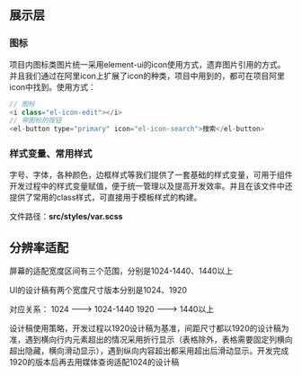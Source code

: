 ## 展示层

### 图标
项目内图标类图片统一采用element-ui的icon使用方式，遗弃图片引用的方式。并且我们通过在阿里icon上扩展了icon的种类，项目中用到的，都可在项目阿里icon中找到。使用方式：
```javascript
// 图标
<i class="el-icon-edit"></i>
// 带图标的按钮
<el-button type="primary" icon="el-icon-search">搜索</el-button>
```

### 样式变量、常用样式
字号、字体，各种颜色，边框样式等我们提供了一套基础的样式变量，可用于组件开发过程中的样式变量赋值，便于统一管理以及提高开发效率。并且在该文件中还提供了常用的class样式，可直接用于模板样式的构建。

文件路径：**src/styles/var.scss**


## 分辨率适配

屏幕的适配宽度区间有三个范围，分别是1024-1440、1440以上

UI的设计稿有两个宽度尺寸版本分别是1024、1920

对应关系：
1024 ---> 1024-1440
1920 ---> 1440以上


设计稿使用策略，开发过程以1920设计稿为基准，间距尺寸都以1920的设计稿为准，遇到横向行内元素超出的情况采用折行显示（表格除外，表格需要固定列横向超出隐藏，横向滑动显示），遇到纵向内容超出都采用超出后滑动显示。开发完成1920的版本后再去用媒体查询适配1024的设计稿







